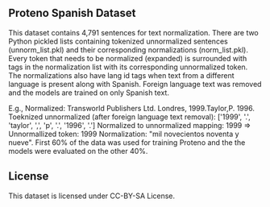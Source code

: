 ## Proteno Spanish Dataset

This dataset contains 4,791 sentences for text normalization.  There are two Python pickled lists containing tokenized unnormalized sentences (unnorm_list.pkl) and their corresponding normalizations (norm_list.pkl).  Every token that needs to be normalized (expanded) is surrounded with <error> tags in the normalization list with its corresponding unnormalized token. The normalizations also have lang id tags when text from a different language is present along with Spanish. Foreign language text was removed and the models are trained on only Spanish text. 
  
E.g., 
Normalized:  <lang id="en">Transworld Publishers Ltd. Londres,</lang> <error what="mil novecientos noventa y nueve">1999</error>.Taylor,P.<error what="mil  novecientos noventa y seis"> 1996</error>. 
Toeknized unnormalized (after foreign language text removal): ['1999', '.', 'taylor', ',', 'p', '.', '1996', '.'] 
Normalized to unnormalized mapping: <error what="mil novecientos noventa y nueve">1999</error> => Unnormallized token: 1999 Normalization: "mil novecientos noventa y nueve".
First 60% of the data was used for training Proteno and the the models were evaluated on the other 40%.

## License
This dataset is licensed under CC-BY-SA License.


